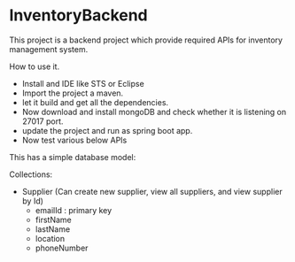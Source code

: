# InventoryBackend
This project is a backend project which provide required APIs for inventory management system.

How to use it.

- Install and IDE like STS or Eclipse
- Import the project a maven.
- let it build and get all the dependencies.
- Now download and install mongoDB and check whether it is listening on 27017 port.
- update the project and run as spring boot app.
- Now test various below APIs

This has a simple database model:

Collections:
- Supplier (Can create new supplier, view all suppliers, and view supplier by Id)
  - emailId : primary key
  - firstName
  - lastName
  - location
  - phoneNumber
